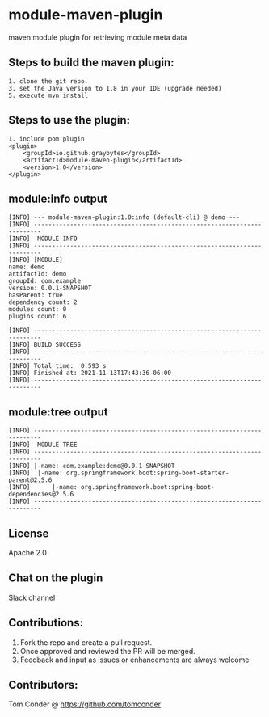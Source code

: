 # module-maven-plugin
maven module plugin for retrieving module meta data

## Steps to build the maven plugin: 
	1. clone the git repo. 
	3. set the Java version to 1.8 in your IDE (upgrade needed)
	5. execute mvn install 

## Steps to use the plugin: 
	1. include pom plugin 
	<plugin>
		<groupId>io.github.graybytes</groupId>
		<artifactId>module-maven-plugin</artifactId>
		<version>1.0</version>
	</plugin>
	
## module:info output
```
[INFO] --- module-maven-plugin:1.0:info (default-cli) @ demo ---
[INFO] ------------------------------------------------------------------------
[INFO]  MODULE INFO
[INFO] ------------------------------------------------------------------------
[INFO] [MODULE]
name: demo
artifactId: demo
groupId: com.example
version: 0.0.1-SNAPSHOT
hasParent: true
dependency count: 2
modules count: 0
plugins count: 6

[INFO] ------------------------------------------------------------------------
[INFO] BUILD SUCCESS
[INFO] ------------------------------------------------------------------------
[INFO] Total time:  0.593 s
[INFO] Finished at: 2021-11-13T17:43:36-06:00
[INFO] ------------------------------------------------------------------------

```
## module:tree output
```
[INFO] ------------------------------------------------------------------------
[INFO]  MODULE TREE
[INFO] ------------------------------------------------------------------------
[INFO] |-name: com.example:demo@0.0.1-SNAPSHOT
[INFO] 	|-name: org.springframework.boot:spring-boot-starter-parent@2.5.6
[INFO] 		|-name: org.springframework.boot:spring-boot-dependencies@2.5.6
[INFO] ------------------------------------------------------------------------
```
## License
Apache 2.0

## Chat on the plugin 
[Slack channel](https://join.slack.com/t/graybytesmodu-wsa3128/shared_invite/zt-15upi6hup-CNbmeA3yu8wcONmf6mWauA) 

## Contributions: 
1. Fork the repo and create a pull request. 
2. Once approved and reviewed the PR will be merged. 
3. Feedback and input as issues or enhancements are always welcome

## Contributors:
Tom Conder @ https://github.com/tomconder
